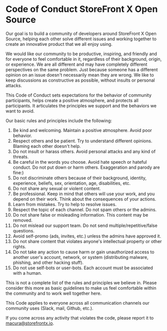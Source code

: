 # Code of Conduct StoreFront X Open Source


Our goal is to build a community of developers around StoreFront X Open Source, helping each other solve different issues and working together to create an innovative product that we all enjoy using. 


We would like our community to be productive, inspiring, and friendly and for everyone to feel comfortable in it, regardless of their background, origin, or experience. We are all different and may have completely different perspectives on the same problem. Just because someone has a different opinion on an issue doesn't necessarily mean they are wrong. We like to keep discussions as constructive as possible, without insults or personal attacks. 


This Code of Conduct sets expectations for the behavior of community participants, helps create a positive atmosphere, and protects all participants. It articulates the principles we support and the behaviors we want to avoid.


Our basic rules and principles include the following:
1. Be kind and welcoming. Maintain a positive atmosphere. Avoid poor behavior. 
2. Respect others and be patient. Try to understand different opinions. Blaming each other doesn't help.
3. Do not insult or harass others. Avoid personal attacks and any kind of threats.
4. Be careful in the words you choose. Avoid hate speech or hateful conduct. Do not put down or harm others. Exaggeration and parody are fine:)
5. Do not discriminate others because of their background, identity, experience, beliefs, sex, orientation, age, disabilities, etc.
6. Do not share any sexual or violent content.
7. Be professional. Keep in mind that others will use your work, and you depend on their work. Think about the consequences of your actions.
8. Learn from mistakes. Try to help to resolve issues.
9. Respect the topic of each channel. Do not spam others or the admins.
10. Do not share false or misleading information. This content may be removed.
11. Do not mislead our support team. Do not send multiple/repetitive/false questions. 
12. Avoid self-promo (ads, invites, etc.) unless the admins have approved it.
13. Do not share content that violates anyone's intellectual property or other rights.
14. Do not take any action to cause harm or gain unauthorized access to another user's account, network, or system (distributing malware, phishing, and other hacking stuff).
15. Do not use self-bots or user-bots. Each account must be associated with a human.


This is not a complete list of the rules and principles we believe in. Please consider this more as basic guidelines to make us feel comfortable within the community and to work well together here. 


This Code applies to everyone across all communication channels our community uses (Slack, mail, Github, etc.). 


If you come across any activity that violates the code, please report it to macura@storefrontx.io.
